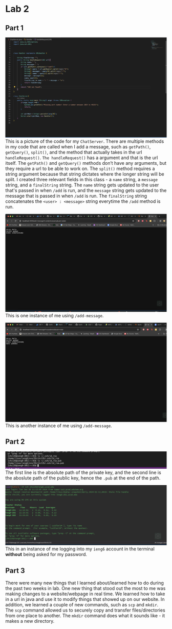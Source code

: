 # **Lab 2** 
## **Part 1**
![Image](chatServer.png)
This is a picture of the code for my `ChatServer`. There are multiple methods in my code that are called when I add a message, such as `getPath()`, `getQuery()`, `split()`, and the method that actually takes in the url `handleRequest()`. `The handleRequest()` has a argument and that is the url itself. The `getPath()` and `getQuery()` methods don’t have any arguments, but they require a url to be able to work on. The `split()` method requires a string argument because that string dictates where the longer string will be split. I created three relevant fields in this class - a `name` string, a `message` string, and a `finalString` string. The `name` string gets updated to the user that's passed in when `/add` is run, and the `message` string gets updated to the message that is passed in when `/add` is run. The `finalString` string concatenates the `<user> : <message>` string everytime the `/add` method is run.

![Image](add1.png)
This is one instance of me using `/add-message`.

![Image](add2.png)
This is another instance of me using `/add-message`.


## **Part 2**
![Image](absolutePath.png)
The first line is the absolute path of the private key, and the second line is the aboslute path of the public key, hence the `.pub` at the end of the path.

![Image](loginnopass.png)
This in an instance of me logging into my `ieng6` account in the terminal **without** being asked for my password.

## **Part 3**
There were many new things that I learned about/learned how to do during the past two weeks in lab. One new thing that stood out the most to me was making changes to a website/webpage in real time. We learned how to take in a url in java and use it to modify things that showed up on our website. In addition, we learned a couple of new commands, such as `scp` and `mkdir`. The `scp` command allowed us to securely copy and transfer files/directories from one place to another. The `mkdir` command does what it sounds like - it makes a new directory.
